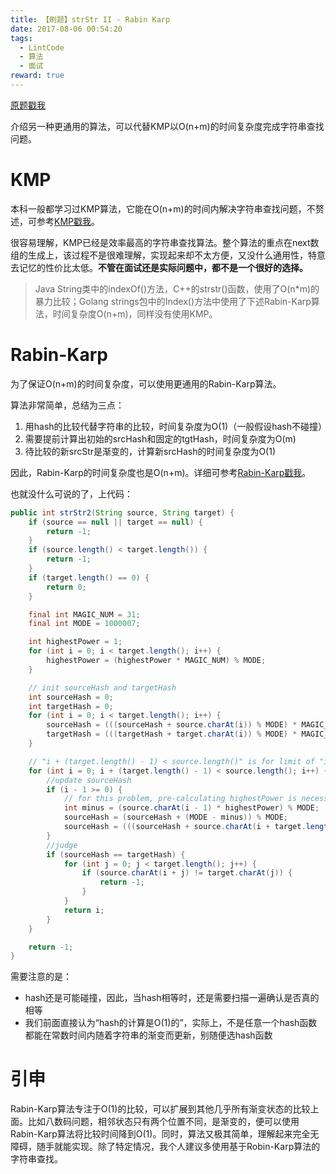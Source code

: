 ```yaml
---
title: 【刷题】strStr II - Rabin Karp
date: 2017-08-06 00:54:20
tags: 
  - LintCode
  - 算法
  - 面试
reward: true
---
```


[原题戳我](http://www.lintcode.com/en/problem/strstr-ii)

<!--more-->

介绍另一种更通用的算法，可以代替KMP以O(n+m)的时间复杂度完成字符串查找问题。

# KMP

本科一般都学习过KMP算法，它能在O(n+m)的时间内解决字符串查找问题，不赘述，可参考[KMP戳我](https://zh.wikipedia.org/wiki/%E5%85%8B%E5%8A%AA%E6%96%AF-%E8%8E%AB%E9%87%8C%E6%96%AF-%E6%99%AE%E6%8B%89%E7%89%B9%E7%AE%97%E6%B3%95)。

很容易理解，KMP已经是效率最高的字符串查找算法。整个算法的重点在next数组的生成上，该过程不是很难理解，实现起来却不太方便，又没什么通用性，特意去记忆的性价比太低。**不管在面试还是实际问题中，都不是一个很好的选择。**

> Java String类中的indexOf()方法，C++的strstr()函数，使用了O(n*m)的暴力比较；Golang strings包中的Index()方法中使用了下述Rabin-Karp算法，时间复杂度O(n+m)，同样没有使用KMP。

# Rabin-Karp

为了保证O(n+m)的时间复杂度，可以使用更通用的Rabin-Karp算法。

算法非常简单，总结为三点：

1. 用hash的比较代替字符串的比较，时间复杂度为O(1)（一般假设hash不碰撞）
2. 需要提前计算出初始的srcHash和固定的tgtHash，时间复杂度为O(m)
3. 待比较的新srcStr是渐变的，计算新srcHash的时间复杂度为O(1)

因此，Rabin-Karp的时间复杂度也是O(n+m)。详细可参考[Rabin-Karp戳我](http://www.geeksforgeeks.org/searching-for-patterns-set-3-rabin-karp-algorithm/)。

也就没什么可说的了，上代码：

```java
public int strStr2(String source, String target) {
	if (source == null || target == null) {
		return -1;
	}
	if (source.length() < target.length()) {
		return -1;
	}
	if (target.length() == 0) {
		return 0;
	}

	final int MAGIC_NUM = 31;
	final int MODE = 1000007;

	int highestPower = 1;
	for (int i = 0; i < target.length(); i++) {
		highestPower = (highestPower * MAGIC_NUM) % MODE;
	}

	// init sourceHash and targetHash
	int sourceHash = 0;
	int targetHash = 0;
	for (int i = 0; i < target.length(); i++) {
		sourceHash = (((sourceHash + source.charAt(i)) % MODE) * MAGIC_NUM) % MODE;
		targetHash = (((targetHash + target.charAt(i)) % MODE) * MAGIC_NUM) % MODE;
	}

	// "i + (target.length() - 1) < source.length()" is for limit of "i + j"
	for (int i = 0; i + (target.length() - 1) < source.length(); i++) {
		//update sourceHash
		if (i - 1 >= 0) {
			// for this problem, pre-calculating highestPower is necessary to avoid TLE...T_T
			int minus = (source.charAt(i - 1) * highestPower) % MODE;
			sourceHash = (sourceHash + (MODE - minus)) % MODE;
			sourceHash = (((sourceHash + source.charAt(i + target.length() - 1))  % MODE) * MAGIC_NUM) % MODE;
		}
		//judge
		if (sourceHash == targetHash) {
			for (int j = 0; j < target.length(); j++) {
				if (source.charAt(i + j) != target.charAt(j)) {
					return -1;
				}
			}
			return i;
		}
	}

	return -1;
}
```

需要注意的是：

* hash还是可能碰撞，因此，当hash相等时，还是需要扫描一遍确认是否真的相等
* 我们前面直接认为“hash的计算是O(1)的”，实际上，不是任意一个hash函数都能在常数时间内随着字符串的渐变而更新，别随便选hash函数

# 引申

Rabin-Karp算法专注于O(1)的比较，可以扩展到其他几乎所有渐变状态的比较上面。比如八数码问题，相邻状态只有两个位置不同，是渐变的，便可以使用Rabin-Karp算法将比较时间降到O(1)。同时，算法又极其简单，理解起来完全无障碍，随手就能实现。除了特定情况，我个人建议多使用基于Robin-Karp算法的字符串查找。
